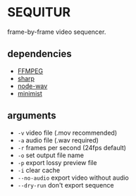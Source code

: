 # SEQUITUR
frame-by-frame video sequencer.
## dependencies
- [FFMPEG](https://ffmpeg.org/)
- [sharp](https://sharp.pixelplumbing.com/)
- [node-wav](https://github.com/andreasgal/node-wav)
- [minimist](https://github.com/minimistjs/minimist)
## arguments
- `-v` video file (.mov recommended)
- `-a` audio file (.wav required)
- `-r` frames per second (24fps default)
- `-o` set output file name
- `-p` export lossy preview file
- `-i` clear cache
- `--no-audio` export video without audio
- `--dry-run` don't export sequence
